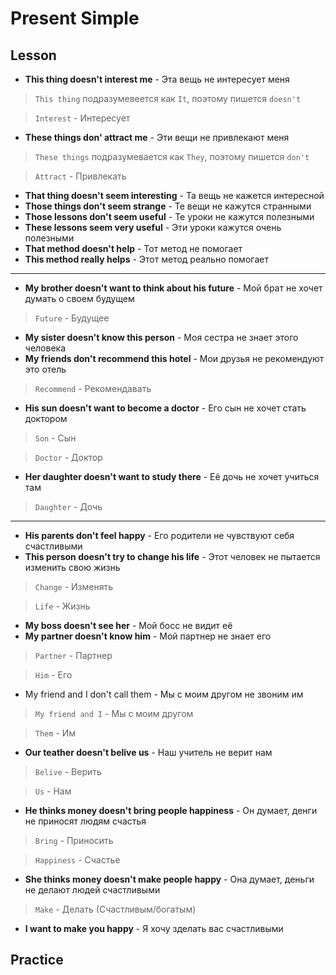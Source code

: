 # Present Simple

## Lesson

- **This thing doesn't interest me** - Эта вещь не интересует меня

> `This thing` подразумевеется как `It`, поэтому пишется `doesn't`

> `Interest` - Интересует

- **These things don' attract me** - Эти вещи не привлекают меня

> `These things` подразумевается как `They`, поэтому пишется `don't`

> `Attract` - Привлекать

- **That thing doesn't seem interesting** - Та вещь не кажется интересной
- **Those things don't seem strange** - Те вещи не кажутся странными
- **Those lessons don't seem useful** - Те уроки не кажутся полезными
- **These lessons seem very useful** - Эти уроки кажутся очень полезными
- **That method doesn't help** - Тот метод не помогает
- **This method really helps** - Этот метод реально помогает

---------------------------------------

- **My brother doesn't want to think about his future** - Мой брат не хочет думать о своем будущем

> `Future` - Будущее

- **My sister doesn't know this person** - Моя сестра не знает этого человека
- **My friends don't recommend this hotel** - Мои друзья не рекомендуют это отель

> `Recommend` - Рекомендавать

- **His sun doesn't want to become a doctor** - Его сын не хочет стать доктором

> `Son` - Сын

> `Doctor` - Доктор

- **Her daughter doesn't want to study there** - Её дочь не хочет учиться там

> `Daughter` - Дочь

---------------------------------------

- **His parents don't feel happy** - Его родители не чувствуют себя счастливыми 
- **This person doesn't try to change his life** - Этот человек не пытается изменить свою жизнь

> `Change` - Изменять

> `Life` - Жизнь

- **My boss doesn't see her** - Мой босс не видит её
- **My partner doesn't know him** - Мой партнер не знает его

> `Partner` - Партнер

> `Him` - Его

- My friend and I don't call them - Мы с моим другом не звоним им

> `My friend and I` - Мы с моим другом

> `Them` - Им

- **Our teather doesn't belive us** - Наш учитель не верит нам

> `Belive` - Верить

> `Us` - Нам

- **He thinks money doesn't bring people happiness** - Он думает, денги не приносят людям счастья

> `Bring` - Приносить

> `Happiness` - Счастье

- **She thinks money doesn't make people happy** - Она думает, деньги не делают людей счастливыми

> `Make` - Делать (Счастливым/богатым)

- **I want to make you happy** - Я хочу зделать вас счастливыми

## Practice